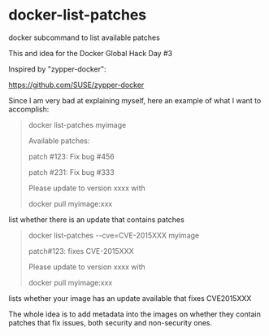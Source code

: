 # docker-list-patches
docker subcommand to list available patches

This and idea for the Docker Global Hack Day #3

Inspired by "zypper-docker":

https://github.com/SUSE/zypper-docker

Since I am very bad at explaining myself, here an example of what I want to accomplish:

  > docker list-patches myimage
  >
  > Available patches:
  >
  > patch #123: Fix bug #456
  >
  > patch #231: Fix bug #333
  >
  > Please update to version xxxx with
  >
  > docker pull myimage:xxx
  
  
  list whether there is an update that contains patches
  
  > docker list-patches --cve=CVE-2015XXX myimage
  >
  > patch#123: fixes CVE-2015XXX 
  >
  > Please update to version xxxx with
  >
  > docker pull myimage:xxx
  
  lists whether your image has an update available that fixes CVE2015XXX


The whole idea is to add metadata into the images on whether they contain patches that fix issues, both security and non-security ones.
